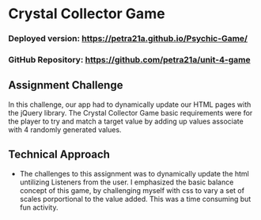 # Crystal Collector Game
### Deployed version: https://petra21a.github.io/Psychic-Game/
### GitHub Repository: https://github.com/petra21a/unit-4-game
## Assignment Challenge
In this challenge, our app had to dynamically update our HTML pages with the jQuery library. The Crystal Collector Game basic requirements were for the player to try and match a target value by adding up values associate with 4 randomly generated values.
## Technical Approach
- The challenges to this assignment was to dynamically update the html untilizing Listeners from the user. I emphasized the basic balance concept of this game, by challenging myself with css to vary a set of scales porportional to the value added. This was a time consuming but fun activity.
